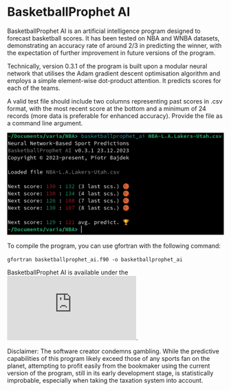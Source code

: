 # BasketballProphet AI

BasketballProphet AI is an artificial intelligence program designed to forecast basketball scores. It has been tested on NBA and WNBA datasets, demonstrating an accuracy rate of around 2/3 in predicting the winner, with the expectation of further improvement in future versions of the program.

Technically, version 0.3.1 of the program is built upon a modular neural network that utilises the Adam gradient descent optimisation algorithm and employs a simple element-wise dot-product attention. It predicts scores for each of the teams.

A valid test file should include two columns representing past scores in .csv format, with the most recent score at the bottom and a minimum of 24 records (more data is preferable for enhanced accuracy). Provide the file as a command line argument.

![example-1](https://github.com/piotrbajdek/BasketballProphet_AI/blob/main/docs/images/example-1.png?raw=true)

To compile the program, you can use gfortran with the following command:

`gfortran basketballprophet_ai.f90 -o basketballprophet_ai`

BasketballProphet AI is available under the ![BSD 3-Clause No Military License](https://github.com/piotrbajdek/BasketballProphet_AI/blob/main/LICENSE.md).

Disclaimer: The software creator condemns gambling. While the predictive capabilities of this program likely exceed those of any sports fan on the planet, attempting to profit easily from the bookmaker using the current version of the program, still in its early development stage, is statistically improbable, especially when taking the taxation system into account.
